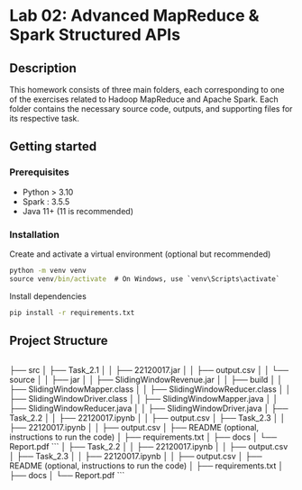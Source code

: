# Lab 02: Advanced MapReduce & Spark Structured APIs

## Description
This homework consists of three main folders, each corresponding to one of the exercises related to Hadoop MapReduce and Apache Spark. Each folder contains the necessary source code, outputs, and supporting files for its respective task.

## Getting started

### Prerequisites
- Python > 3.10
- Spark : 3.5.5 
- Java 11+ (11 is recommended)
### Installation

Create and activate a virtual environment (optional but recommended)
```cmd
python -m venv venv
source venv/bin/activate  # On Windows, use `venv\Scripts\activate`
```
Install dependencies
```cmd
pip install -r requirements.txt
```
## Project Structure 

```
```
<GroupID>
├── src
│   ├── Task_2.1
│   │   ├── 22120017.jar
│   │   ├── output.csv
│   │   └── source
│   │       ├── jar
│   │           ├── SlidingWindowRevenue.jar
│   │       ├── build
│   │           ├── SlidingWindowMapper.class
│   │           ├── SlidingWindowReducer.class
│   │           ├── SlidingWindowDriver.class
│   │       ├── SlidingWindowMapper.java
│   │       ├── SlidingWindowReducer.java
│   │       ├── SlidingWindowDriver.java
│   ├── Task_2.2
│   │   ├── 22120017.ipynb
│   │   ├── output.csv
│   ├── Task_2.3
│   │   ├── 22120017.ipynb
│   │   ├── output.csv
│   ├── README (optional, instructions to run the code)
│   ├── requirements.txt
│
├── docs
│   └── Report.pdf
```
│   ├── Task_2.2
│   │   ├── 22120017.ipynb
│   │   ├── output.csv
│   ├── Task_2.3
│   │   ├── 22120017.ipynb
│   │   ├── output.csv
│   ├── README (optional, instructions to run the code)
│   ├── requirements.txt
│
├── docs
│   └── Report.pdf
```
 